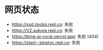 # 网页状态
- https://ssd.zockq.repl.co: 失败
- https://V2.sukure.repl.co: 失败
- https://bing-ai-coral.vercel.app: 失败 (404)
- https://start--stpstyc.repl.co: 失败
